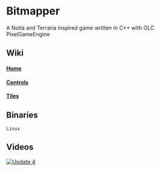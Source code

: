 # Bitmapper
A Noita and Terraria inspired game written in C++ with OLC PixelGameEngine

## Wiki

#### [Home](https://github.com/ihave13digits/Bitmapper/wiki/Home)

#### [Controls](https://github.com/ihave13digits/Bitmapper/wiki/All-Controls)

#### [Tiles](https://github.com/ihave13digits/Bitmapper/wiki/All-Tiles)

## Binaries

    Linux

## Videos

[![Update 4](https://img.youtube.com/vi/dXyfv-J9zYc/maxresdefault.jpg)](https://youtu.be/dXyfv-J9zYc)
